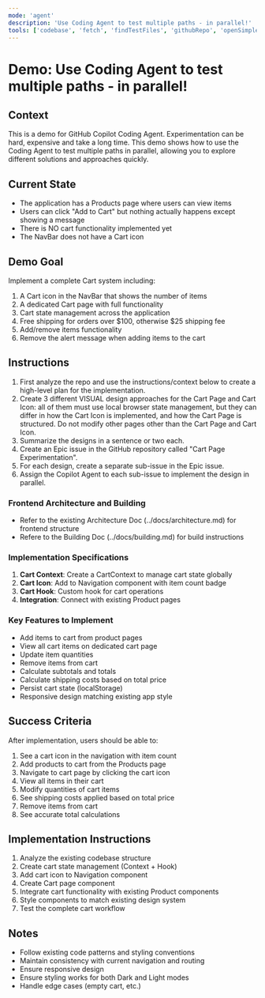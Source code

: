 ```yaml
---
mode: 'agent'
description: 'Use Coding Agent to test multiple paths - in parallel!'
tools: ['codebase', 'fetch', 'findTestFiles', 'githubRepo', 'openSimpleBrowser', 'problems', 'search', 'searchResults', 'usages', 'add_sub_issue', 'assign_copilot_to_issue', 'create_issue', 'get_issue', 'list_issues', 'list_sub_issues', 'search_issues', 'update_issue', 'github-remote']
---
```


# Demo: Use Coding Agent to test multiple paths - in parallel!

## Context
This is a demo for GitHub Copilot Coding Agent. Experimentation can be hard, expensive and take a long time. This demo shows how to use the Coding Agent to test multiple paths in parallel, allowing you to explore different solutions and approaches quickly.

## Current State
- The application has a Products page where users can view items
- Users can click "Add to Cart" but nothing actually happens except showing a message
- There is NO cart functionality implemented yet
- The NavBar does not have a Cart icon

## Demo Goal
Implement a complete Cart system including:
1. A Cart icon in the NavBar that shows the number of items
2. A dedicated Cart page with full functionality
3. Cart state management across the application
4. Free shipping for orders over $100, otherwise $25 shipping fee
5. Add/remove items functionality
6. Remove the alert message when adding items to the cart

## Instructions
1. First analyze the repo and use the instructions/context below to create a high-level plan for the implementation.
2. Create 3 different VISUAL design approaches for the Cart Page and Cart Icon: all of them must use local browser state management, but they can differ in how the Cart Icon is implemented, and how the Cart Page is structured. Do not modify other pages other than the Cart Page and Cart Icon.
3. Summarize the designs in a sentence or two each.
4. Create an Epic issue in the GitHub repository called "Cart Page Experimentation".
5. For each design, create a separate sub-issue in the Epic issue.
6. Assign the Copilot Agent to each sub-issue to implement the design in parallel.

### Frontend Architecture and Building
- Refer to the existing Architecture Doc (../docs/architecture.md) for frontend structure
- Refere to the Building Doc (../docs/building.md) for build instructions

### Implementation Specifications
1. **Cart Context**: Create a CartContext to manage cart state globally
2. **Cart Icon**: Add to Navigation component with item count badge
3. **Cart Hook**: Custom hook for cart operations
4. **Integration**: Connect with existing Product pages

### Key Features to Implement
- Add items to cart from product pages
- View all cart items on dedicated cart page
- Update item quantities
- Remove items from cart
- Calculate subtotals and totals
- Calculate shipping costs based on total price
- Persist cart state (localStorage)
- Responsive design matching existing app style

## Success Criteria
After implementation, users should be able to:
1. See a cart icon in the navigation with item count
2. Add products to cart from the Products page
3. Navigate to cart page by clicking the cart icon
4. View all items in their cart
5. Modify quantities of cart items
6. See shipping costs applied based on total price
7. Remove items from cart
8. See accurate total calculations

## Implementation Instructions
1. Analyze the existing codebase structure
2. Create cart state management (Context + Hook)
3. Add cart icon to Navigation component
4. Create Cart page component
5. Integrate cart functionality with existing Product components
6. Style components to match existing design system
7. Test the complete cart workflow

## Notes
- Follow existing code patterns and styling conventions
- Maintain consistency with current navigation and routing
- Ensure responsive design
- Ensure styling works for both Dark and Light modes
- Handle edge cases (empty cart, etc.)